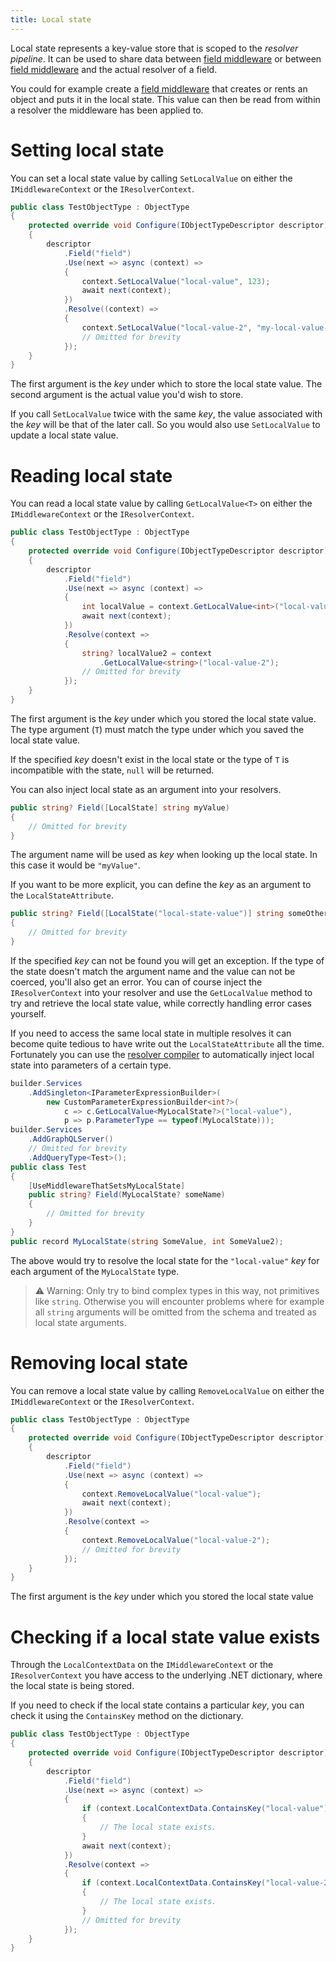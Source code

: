 ```yaml
---
title: Local state
---
```


Local state represents a key-value store that is scoped to the _resolver pipeline_. It can be used to share data between [field middleware](/docs/hotchocolate/v13/execution-engine/field-middleware) or between [field middleware](/docs/hotchocolate/v13/execution-engine/field-middleware) and the actual resolver of a field.

You could for example create a [field middleware](/docs/hotchocolate/v13/execution-engine/field-middleware) that creates or rents an object and puts it in the local state. This value can then be read from within a resolver the middleware has been applied to.

# Setting local state

You can set a local state value by calling `SetLocalValue` on either the `IMiddlewareContext` or the `IResolverContext`.

```csharp
public class TestObjectType : ObjectType
{
    protected override void Configure(IObjectTypeDescriptor descriptor)
    {
        descriptor
            .Field("field")
            .Use(next => async (context) =>
            {
                context.SetLocalValue("local-value", 123);
                await next(context);
            })
            .Resolve((context) =>
            {
                context.SetLocalValue("local-value-2", "my-local-value-2");
                // Omitted for brevity
            });
    }
}
```

The first argument is the _key_ under which to store the local state value. The second argument is the actual value you'd wish to store.

If you call `SetLocalValue` twice with the same _key_, the value associated with the _key_ will be that of the later call. So you would also use `SetLocalValue` to update a local state value.

# Reading local state

You can read a local state value by calling `GetLocalValue<T>` on either the `IMiddlewareContext` or the `IResolverContext`.

```csharp
public class TestObjectType : ObjectType
{
    protected override void Configure(IObjectTypeDescriptor descriptor)
    {
        descriptor
            .Field("field")
            .Use(next => async (context) =>
            {
                int localValue = context.GetLocalValue<int>("local-value");
                await next(context);
            })
            .Resolve(context =>
            {
                string? localValue2 = context
                    .GetLocalValue<string>("local-value-2");
                // Omitted for brevity
            });
    }
}
```

The first argument is the _key_ under which you stored the local state value. The type argument (`T`) must match the type under which you saved the local state value.

If the specified _key_ doesn't exist in the local state or the type of `T` is incompatible with the state, `null` will be returned.

You can also inject local state as an argument into your resolvers.

```csharp
public string? Field([LocalState] string myValue)
{
    // Omitted for brevity
}
```

The argument name will be used as _key_ when looking up the local state. In this case it would be `"myValue"`.

If you want to be more explicit, you can define the _key_ as an argument to the `LocalStateAttribute`.

```csharp
public string? Field([LocalState("local-state-value")] string someOtherName)
{
    // Omitted for brevity
}
```

If the specified _key_ can not be found you will get an exception. If the type of the state doesn't match the argument name and the value can not be coerced, you'll also get an error. You can of course inject the `IResolverContext` into your resolver and use the `GetLocalValue` method to try and retrieve the local state value, while correctly handling error cases yourself.

If you need to access the same local state in multiple resolves it can become quite tedious to have write out the `LocalStateAttribute` all the time. Fortunately you can use the [resolver compiler](/docs/hotchocolate/v13/execution-engine/resolver-compiler) to automatically inject local state into parameters of a certain type.

```csharp
builder.Services
    .AddSingleton<IParameterExpressionBuilder>(
        new CustomParameterExpressionBuilder<int?>(
            c => c.GetLocalValue<MyLocalState?>("local-value"),
            p => p.ParameterType == typeof(MyLocalState)));
builder.Services
    .AddGraphQLServer()
    // Omitted for brevity
    .AddQueryType<Test>();
public class Test
{
    [UseMiddlewareThatSetsMyLocalState]
    public string? Field(MyLocalState? someName)
    {
        // Omitted for brevity
    }
}
public record MyLocalState(string SomeValue, int SomeValue2);
```

The above would try to resolve the local state for the `"local-value"` _key_ for each argument of the `MyLocalState` type.

> ⚠️ Warning: Only try to bind complex types in this way, not primitives like `string`. Otherwise you will encounter problems where for example all `string` arguments will be omitted from the schema and treated as local state arguments.

# Removing local state

You can remove a local state value by calling `RemoveLocalValue` on either the `IMiddlewareContext` or the `IResolverContext`.

```csharp
public class TestObjectType : ObjectType
{
    protected override void Configure(IObjectTypeDescriptor descriptor)
    {
        descriptor
            .Field("field")
            .Use(next => async (context) =>
            {
                context.RemoveLocalValue("local-value");
                await next(context);
            })
            .Resolve(context =>
            {
                context.RemoveLocalValue("local-value-2");
                // Omitted for brevity
            });
    }
}
```

The first argument is the _key_ under which you stored the local state value

# Checking if a local state value exists

Through the `LocalContextData` on the `IMiddlewareContext` or the `IResolverContext` you have access to the underlying .NET dictionary, where the local state is being stored.

If you need to check if the local state contains a particular _key_, you can check it using the `ContainsKey` method on the dictionary.

```csharp
public class TestObjectType : ObjectType
{
    protected override void Configure(IObjectTypeDescriptor descriptor)
    {
        descriptor
            .Field("field")
            .Use(next => async (context) =>
            {
                if (context.LocalContextData.ContainsKey("local-value"))
                {
                    // The local state exists.
                }
                await next(context);
            })
            .Resolve(context =>
            {
                if (context.LocalContextData.ContainsKey("local-value-2"))
                {
                    // The local state exists.
                }
                // Omitted for brevity
            });
    }
}
```
